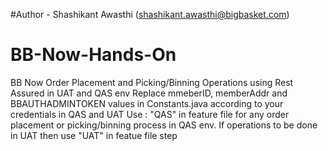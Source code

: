 #Author - Shashikant Awasthi (shashikant.awasthi@bigbasket.com)
# BB-Now-Hands-On
BB Now Order Placement and Picking/Binning Operations using Rest Assured in UAT and QAS env
Replace mmeberID, memberAddr and BBAUTHADMINTOKEN values in Constants.java according to your credentials in QAS and UAT
Use : "QAS" in feature file for any order placement or picking/binning process in QAS env. If operations to be done in UAT then use "UAT" in featue file step
